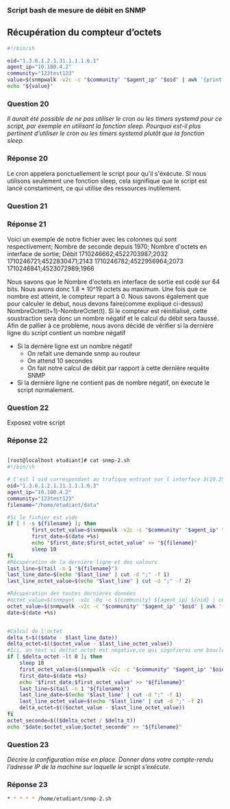 ### Script bash de mesure de débit en SNMP

## Récupération du compteur d’octets

``` bash
#!/bin/sh

oid="1.3.6.1.2.1.31.1.1.1.6.1"
agent_ip="10.100.4.2"
community="123test123"
value=$(snmpwalk -v2c -c "$community" "$agent_ip" "$oid" | awk '{print $NF}' )
echo "${value}"
```



### Question 20
_Il aurait été possible de ne pas utiliser le cron ou les timers systemd pour ce script,
par exemple en utilisant la fonction sleep. Pourquoi est-il plus pertinent d’utiliser le cron ou les timers
systemd plutôt que la fonction sleep._

### Réponse 20
Le cron appelera ponctuellement le script pour qu'il s'éxécute. SI nous utilisons seulement une fonction sleep, cela signifique que le script est lancé constamment, ce qui utilise des ressources inutilement.


### Question 21


### Réponse 21
Voici un exemple de notre fichier avec les colonnes qui sont respectivement; 
Nombre de seconde depuis 1970; Nombre d'octets en interface de sortie; Débit
1710246662;4522703987;2032
1710246721;4522830471;2143
1710246782;4522956964;2073
1710246841;4523072989;1966

Nous savons que le Nombre d'octets en interface de sortie est codé sur 64 bits. Nous avons donc 1.8 * 10^19 octets au maximum. Une fois que ce nombre est atteint, le compteur repart à 0.
Nous savons également que pour calculer le début, nous devons faire(comme expliqué ci-dessus) NombreOctet(t+1)-NombreOctet(t). Si le compteur est réinitialisé, cette soustraction sera donc un nombre négatif et le calcul du débit sera faussé. 
Afin de pallier à ce problème, nous avons décidé de vérifier si la dernière ligne du script contient un nombre négatif
* Si la dernère ligne est un nombre négatif
  * On refait une demande snmp au routeur
  * On attend 10 secondes
  * On fait notre calcul de débit par rapport à cette dernière requête SNMP
* Si la dernière ligne ne contient pas de nombre négatif, on éxecute le script normalement.

### Question 22
Exposez votre script

### Réponse 22

``` bash

[root@localhost etudiant]# cat snmp-2.sh
#!/bin/sh

# C'est l oid correspondant au trafique entrant sur l interface 3(10.250.0.7)
oid="1.3.6.1.2.1.31.1.1.1.6.3"
agent_ip="10.100.4.2"
community="123test123"
filename="/home/etudiant/data"

#Si le fichier est vide
if [ ! -s ${filename} ]; then
        first_octet_value=$(snmpwalk -v2c -c "$community" "$agent_ip" "$oid" | awk '{print $NF}' )
        first_date=$(date +%s)
        echo "$first_date;$first_octet_value" >> "${filename}"
        sleep 10
fi
#Récupération de la dernière ligne et des valeurs
last_line=$(tail -n 1 "${filename}")
last_line_date=$(echo "$last_line" | cut -d ";" -f 1)
last_line_octet_value=$(echo "$last_line" | cut -d ";" -f 2)

#Récupération des toutes dernières données
#octet_value=$(snmpget -v2c -Oq -c ${community} ${agent_ip} ${oid} | cut -d" -f 2)
octet_value=$(snmpwalk -v2c -c "$community" "$agent_ip" "$oid" | awk '{print $NF}' )
date=$(date +%s)


#Calcul de l'octet
delta_t=$(($date - $last_line_date))
delta_octet=$(($octet_value - $last_line_octet_value))
#Ici, on test si deltat octet est négative,ce qui signfierai une boucle
if [ $delta_octet -lt 0 ]; then
    sleep 10
    first_octet_value=$(snmpwalk -v2c -c "$community" "$agent_ip" "$oid" | awk '{print $NF}' )
    first_date=$(date +%s)
    echo "$first_date;$first_octet_value" >> "${filename}"
    last_line=$(tail -n 1 "${filename}")
    last_line_date=$(echo "$last_line" | cut -d ";" -f 1)
    last_line_octet_value=$(echo "$last_line" | cut -d ";" -f 2)
    delta_octet=$(($octet_value - $last_line_octet_value))
fi
octet_seconde=$(($delta_octet / $delta_t))
echo "$date;$octet_value;$octet_seconde" >> "${filename}"
```

### Question 23
_Décrire la configuration mise en place. Donner dans votre compte-rendu l’adresse IP
de la machine sur laquelle le script s’exécute._

### Réponse 23
``` bash
* * * * * /home/etudiant/snmp-2.sh
```
